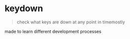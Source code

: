 # keydown
> check what keys are down at any point in timemostly 

made to learn different development processes